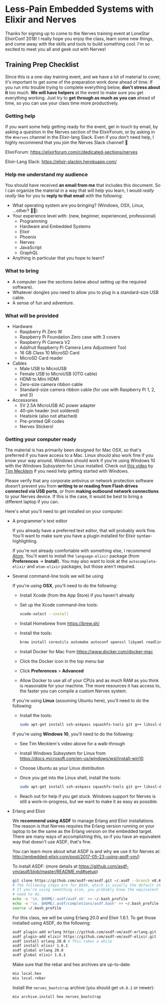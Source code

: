 # Less-Pain Embedded Systems with Elixir and Nerves

Thanks for signing up to come to the Nerves training event at LoneStar
ElixirConf 2018! I really hope you enjoy the class, learn some new things, and
come away with the skills and tools to build something cool. I'm so excited to
meet you all and geek out with Nerves!

## Training Prep Checklist

Since this is a one-day training event, and we have a lot of material to cover,
it's important to get some of the preparation work done ahead of time. If you
run into trouble trying to complete everything below, **don't stress about it**
too much. **We will have helpers** at the event to make sure you get everything
working. Just try to **get through as much as you can** ahead of time, so you
can use your class time more productively.

### Getting help

If you want some help getting ready for the event, get in touch by email, by
asking a question in the Nerves section of the ElixirForum, or by asking in the
`#nerves` channel in the Elixir-lang Slack. Even if you don't need help, I
highly recommend that you join the Nerves Slack channel! 💜

ElixirForum: https://elixirforum.com/c/dedicated-sections/nerves

Elixir-Lang Slack: https://elixir-slackin.herokuapp.com/

### Help me understand my audience

You should have received **an email from me** that includes this document. So I
can organize the material in a way that will help you learn, I would _really
really_ like for you to **reply to that email** with the following:

* What operating system are you bringing? (Windows, OSX, Linux, ...other? 😬😅)
* Your experience level with: (new, beginner, experienced, professional)
  * Programming
  * Hardware and Embedded Systems
  * Elixir
  * Phoenix
  * Nerves
  * JavaScript
  * GraphQL
* Anything in particular that you hope to learn?

### What to bring

* A computer (see the sections below about setting up the required software).
* Whatever dongles you need to allow you to plug in a standard-size USB cable.
* A sense of fun and adventure.

### What will be provided

* Hardware
  * Raspberry Pi Zero W
  * Raspberry Pi Foundation Zero case with 3 covers
  * Raspberry Pi Camera V2
  * Adafruit Raspberry Pi Camera Lens Adjustment Tool
  * 16 GB Class 10 MicroSD Card
  * MicroSD Card reader
* Cables
  * Male USB to MicroUSB
  * Female USB to MicroUSB (OTG cable)
  * HDMI to Mini HDMI
  * Zero-size camera ribbon cable
  * Standard-size camera ribbon cable (for use with Raspberry Pi 1, 2, and 3)
* Accessories
  * 5V 2.5A MicroUSB AC power adapter
  * 40-pin header (not soldered)
  * Heatsink (also not attached)
  * Pre-printed QR codes
  * Nerves Stickers!

### Getting your computer ready

The material is has primarily been designed for Mac OSX, so that's preferred if
you have access to a Mac. Linux should also work fine if you know your way
around. Windows should work if you're using Windows 10 with the Windows
Subsystem for Linux installed. Check out [this video] by [Tim Mecklem] if you
need help getting started with Windows.

[this video]: https://www.youtube.com/watch?v=rzV0qfhzzqc
[Tim Mecklem]: https://twitter.com/tim_mecklem

Please verify that any corporate antivirus or network protection software
doesn’t prevent you from **writing to or reading from Flash drives connected via
USB ports**, or from **making outbound network connections** to your Nerves
device. If this is the case, it would be best to bring a different laptop if you
can.

Here's what you'll need to get installed on your computer:

* A programmer's text editor

  If you already have a preferred text editor, that will probably work fine.
  You'll want to make sure you have a plugin installed for Elixir
  syntax-highlighting.

  If you're not already comfortable with something else, I recommend [Atom].
  You'll want to install the `language-elixir` package (from **Preferences** ->
  **Install**). You may also want to look at the `autocomplete-elixir` and
  `atom-elixir` packages, but those aren't required.

  [Atom]: https://atom.io/

* Several command-line tools we will be using

  If you're using **OSX**, you'll need to do the following:

  * Install Xcode (from the App Store) if you haven't already
  * Set up the Xcode command-line tools:

    ```bash
    xcode-select --install
    ```

  * Install Homebrew from https://brew.sh/
  * Install the tools:

    ```bash
    brew install coreutils automake autoconf openssl libyaml readline libtool fwup squashfs picocom
    ```

  * Install Docker for Mac from https://www.docker.com/docker-mac
  * Click the Docker icon in the top menu bar
  * Click **Preferences** > **Advanced**
  * Allow Docker to use all of your CPUs and as much RAM as you think is
    reasonable for your machine. The more resources it has access to, the faster
    you can compile a custom Nerves system.

  If you're using **Linux** (assuming Ubuntu here), you'll need to do the
  following:

  * Install the tools:

    ```bash
    sudo apt-get install ssh-askpass squashfs-tools git g++ libssl-dev libncurses5-dev bc m4 make unzip cmake python picocom
    ```

  If you're using **Windows 10**, you'll need to do the following:

  * See Tim Mecklem's video above for a walk-through
  * Install Windows Subsystem for Linux from https://docs.microsoft.com/en-us/windows/wsl/install-win10
  * Choose Ubuntu as your Linux distribution
  * Once you get into the Linux shell, install the tools:

    ```bash
    sudo apt-get install ssh-askpass squashfs-tools git g++ libssl-dev libncurses5-dev bc m4 make unzip cmake python picocom
    ```
  * Reach out for help if you get stuck. Windows support for Nerves is still a
    work-in-progress, but we want to make it as easy as possible.

* Erlang and Elixir

  We **recommend using ASDF** to manage Erlang and Elixir installations. The
  reason is that Nerves requires the Erlang version running on your laptop to be
  the same as the Erlang version on the embedded target. There are many ways of
  accomplishing this, so if you have an equivalent way that doesn't use ASDF,
  that's fine.

  You can learn more about what ASDF is and why we use it for Nerves at:
  http://embedded-elixir.com/post/2017-05-23-using-asdf-vm/)

  To install ASDF: (more details at
  https://github.com/asdf-vm/asdf/blob/master/README.md#setup)

  ```bash
  git clone https://github.com/asdf-vm/asdf.git ~/.asdf --branch v0.4.2
  # The following steps are for BASH, which is usually the default shell.
  # If you’re using something else, you probably know the equivalent thing you
  # need to do.
  echo -e '\n. $HOME/.asdf/asdf.sh' >> ~/.bash_profile
  echo -e '\n. $HOME/.asdf/completions/asdf.bash' >> ~/.bash_profile
  source ~/.bash_profile
  ```

  For this class, we will be using Erlang 20.0 and Elixir 1.6.1. To get those
  installed using ASDF, do the following:

  ```bash
  asdf plugin-add erlang https://github.com/asdf-vm/asdf-erlang.git
  asdf plugin-add elixir https://github.com/asdf-vm/asdf-elixir.git
  asdf install erlang 20.0 # This takes a while
  asdf install elixir 1.6.1
  asdf global erlang 20.0
  asdf global elixir 1.6.1
  ```

  Make sure that the rebar and hex archives are up-to-date:

  ```bash
  mix local.hex
  mix local.rebar
  ```

  Install the `nerves_bootstrap` archive (you should get `v0.8.1` or newer):

  ```bash
  mix archive.install hex nerves_bootstrap
  ```
